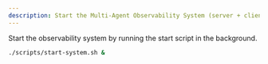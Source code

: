 ```yaml
---
description: Start the Multi-Agent Observability System (server + client)
---
```


Start the observability system by running the start script in the background.

```bash
./scripts/start-system.sh &
```
